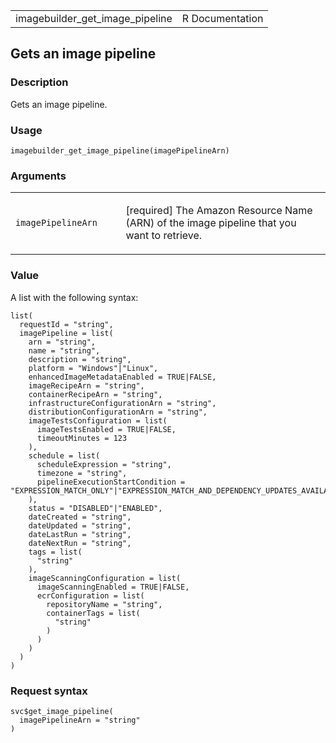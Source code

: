<table style="width: 100%;">
<tbody>
<tr class="odd">
<td>imagebuilder_get_image_pipeline</td>
<td style="text-align: right;">R Documentation</td>
</tr>
</tbody>
</table>

## Gets an image pipeline

### Description

Gets an image pipeline.

### Usage

    imagebuilder_get_image_pipeline(imagePipelineArn)

### Arguments

<table>
<colgroup>
<col style="width: 35%" />
<col style="width: 65%" />
</colgroup>
<tbody>
<tr class="odd">
<td><code
id="imagebuilder_get_image_pipeline_:_imagePipelineArn">imagePipelineArn</code></td>
<td><p>[required] The Amazon Resource Name (ARN) of the image pipeline
that you want to retrieve.</p></td>
</tr>
</tbody>
</table>

### Value

A list with the following syntax:

    list(
      requestId = "string",
      imagePipeline = list(
        arn = "string",
        name = "string",
        description = "string",
        platform = "Windows"|"Linux",
        enhancedImageMetadataEnabled = TRUE|FALSE,
        imageRecipeArn = "string",
        containerRecipeArn = "string",
        infrastructureConfigurationArn = "string",
        distributionConfigurationArn = "string",
        imageTestsConfiguration = list(
          imageTestsEnabled = TRUE|FALSE,
          timeoutMinutes = 123
        ),
        schedule = list(
          scheduleExpression = "string",
          timezone = "string",
          pipelineExecutionStartCondition = "EXPRESSION_MATCH_ONLY"|"EXPRESSION_MATCH_AND_DEPENDENCY_UPDATES_AVAILABLE"
        ),
        status = "DISABLED"|"ENABLED",
        dateCreated = "string",
        dateUpdated = "string",
        dateLastRun = "string",
        dateNextRun = "string",
        tags = list(
          "string"
        ),
        imageScanningConfiguration = list(
          imageScanningEnabled = TRUE|FALSE,
          ecrConfiguration = list(
            repositoryName = "string",
            containerTags = list(
              "string"
            )
          )
        )
      )
    )

### Request syntax

    svc$get_image_pipeline(
      imagePipelineArn = "string"
    )
